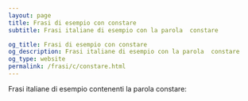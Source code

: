 ```yaml
---
layout: page
title: Frasi di esempio con constare 
subtitle: Frasi italiane di esempio con la parola  constare

og_title: Frasi di esempio con constare 
og_description: Frasi italiane di esempio con la parola  constare
og_type: website
permalink: /frasi/c/constare.html
---
```


Frasi italiane di esempio contenenti la parola constare:



